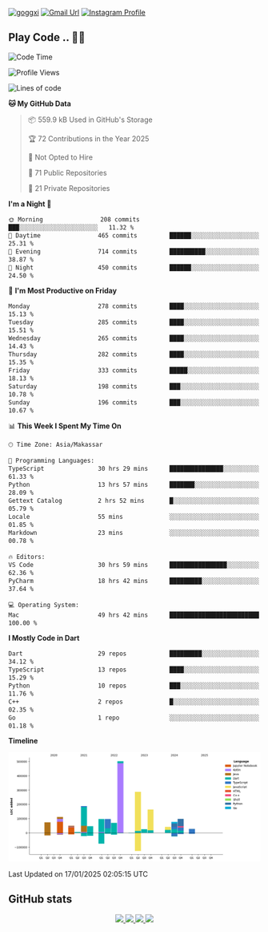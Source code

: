 [![goggxi](https://img.shields.io/badge/Portofolio-Goggxi-orange)](https://goggxi.github.io)
[![Gmail Url](https://img.shields.io/twitter/url?label=Goggxi@gmail.com&logo=gmail&style=social&url=http%3A%2F%2Fmailto%3Acontact.Goggxi@gmail.com)](mailto:Goggxi@gmail.com) [![Instagram Profile](https://img.shields.io/twitter/url?label=moh_rifkan&logo=instagram&style=social&url=https://www.instagram.com/moh_rifkan/)](https://www.instagram.com/moh_rifkan/)

## Play Code .. 💬🚀

<!-- [![Moh Rifkan GitHub stats](https://github-readme-stats.vercel.app/api?username=goggxi&count_private=true&show_icons=true&theme=dracula&custom_title=Goggxi%20Statistic%20🚀)](https://github.com/goggxi/goggxi)

[![Top Langs](https://github-readme-stats.vercel.app/api/top-langs/?username=goggxi&langs_count=8&layout=compact&show_icons=true&theme=dracula)](https://github.com/goggxi/goggxi) -->

<!--START_SECTION:waka-->
![Code Time](http://img.shields.io/badge/Code%20Time-3%2C958%20hrs%2036%20mins-blue)

![Profile Views](http://img.shields.io/badge/Profile%20Views-12-blue)

![Lines of code](https://img.shields.io/badge/From%20Hello%20World%20I%27ve%20Written-2.0%20million%20lines%20of%20code-blue)

**🐱 My GitHub Data** 

> 📦 559.9 kB Used in GitHub's Storage 
 > 
> 🏆 72 Contributions in the Year 2025
 > 
> 🚫 Not Opted to Hire
 > 
> 📜 71 Public Repositories 
 > 
> 🔑 21 Private Repositories 
 > 
**I'm a Night 🦉** 

```text
🌞 Morning                208 commits         ███░░░░░░░░░░░░░░░░░░░░░░   11.32 % 
🌆 Daytime                465 commits         ██████░░░░░░░░░░░░░░░░░░░   25.31 % 
🌃 Evening                714 commits         ██████████░░░░░░░░░░░░░░░   38.87 % 
🌙 Night                  450 commits         ██████░░░░░░░░░░░░░░░░░░░   24.50 % 
```
📅 **I'm Most Productive on Friday** 

```text
Monday                   278 commits         ████░░░░░░░░░░░░░░░░░░░░░   15.13 % 
Tuesday                  285 commits         ████░░░░░░░░░░░░░░░░░░░░░   15.51 % 
Wednesday                265 commits         ████░░░░░░░░░░░░░░░░░░░░░   14.43 % 
Thursday                 282 commits         ████░░░░░░░░░░░░░░░░░░░░░   15.35 % 
Friday                   333 commits         █████░░░░░░░░░░░░░░░░░░░░   18.13 % 
Saturday                 198 commits         ███░░░░░░░░░░░░░░░░░░░░░░   10.78 % 
Sunday                   196 commits         ███░░░░░░░░░░░░░░░░░░░░░░   10.67 % 
```


📊 **This Week I Spent My Time On** 

```text
🕑︎ Time Zone: Asia/Makassar

💬 Programming Languages: 
TypeScript               30 hrs 29 mins      ███████████████░░░░░░░░░░   61.33 % 
Python                   13 hrs 57 mins      ███████░░░░░░░░░░░░░░░░░░   28.09 % 
Gettext Catalog          2 hrs 52 mins       █░░░░░░░░░░░░░░░░░░░░░░░░   05.79 % 
Locale                   55 mins             ░░░░░░░░░░░░░░░░░░░░░░░░░   01.85 % 
Markdown                 23 mins             ░░░░░░░░░░░░░░░░░░░░░░░░░   00.78 % 

🔥 Editors: 
VS Code                  30 hrs 59 mins      ████████████████░░░░░░░░░   62.36 % 
PyCharm                  18 hrs 42 mins      █████████░░░░░░░░░░░░░░░░   37.64 % 

💻 Operating System: 
Mac                      49 hrs 42 mins      █████████████████████████   100.00 % 
```

**I Mostly Code in Dart** 

```text
Dart                     29 repos            █████████░░░░░░░░░░░░░░░░   34.12 % 
TypeScript               13 repos            ████░░░░░░░░░░░░░░░░░░░░░   15.29 % 
Python                   10 repos            ███░░░░░░░░░░░░░░░░░░░░░░   11.76 % 
C++                      2 repos             █░░░░░░░░░░░░░░░░░░░░░░░░   02.35 % 
Go                       1 repo              ░░░░░░░░░░░░░░░░░░░░░░░░░   01.18 % 
```



**Timeline**

![Lines of Code chart](https://raw.githubusercontent.com/Goggxi/Goggxi/main/assets/bar_graph.png)


 Last Updated on 17/01/2025 02:05:15 UTC
<!--END_SECTION:waka-->

## GitHub stats

<p align="center">
  <a href="https://github.com/goggxi">
    <img src="http://github-profile-summary-cards.vercel.app/api/cards/profile-details?username=goggxi&theme=transparent" />
  </a>
  <a href="https://github.com/goggxi">
    <img src="https://github-readme-streak-stats.herokuapp.com/?user=goggxi&hide_border=true&card_width=338&theme=transparent" />
  </a>
  <a href="https://github.com/goggxi">
    <img src="http://github-profile-summary-cards.vercel.app/api/cards/stats?username=goggxi&theme=transparent" />
  </a>
  <a href="https://github.com/goggxi">
    <img src="https://github-readme-stats.vercel.app/api/top-langs/?username=goggxi&langs_count=10&exclude_repo=&hide=c,makefile,html,css,sass,nix,nunjucks,tsql,dockerfile,shell&card_width=699&hide_border=true&theme=transparent" />
  </a>
  <!-- <br/>
  <a href="https://github.com/goggxi">
    <img src="https://komarev.com/ghpvc/?username=goggxi&color=blue&style=flat" />
  </a> -->
</p>
